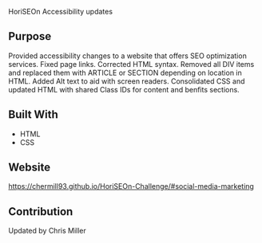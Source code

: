 HoriSEOn Accessibility updates

## Purpose
Provided accessibility changes to a website that offers SEO optimization services. 
Fixed page links.
Corrected HTML syntax.
Removed all DIV items and replaced them with ARTICLE or SECTION depending on location in HTML. 
Added Alt text to aid with screen readers.
Consolidated CSS and updated HTML with shared Class IDs for content and benfits sections.

## Built With
* HTML
* CSS

## Website
https://chermill93.github.io/HoriSEOn-Challenge/#social-media-marketing

## Contribution
Updated by Chris Miller